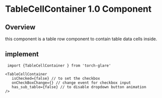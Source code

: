 # TableCellContainer 1.0 Component

## Overview

this component is  a table row component to contain table data cells inside.

## implement 

```tsx
 import {TableCellContainer } from 'torch-glare'

<TableCellContainer 
   isChecked={false} // to set the checkbox 
   onCheckBoxChange={} // change event for checkbox input
   has_sub_table={false} // to disable dropdown button animation
/>
```






